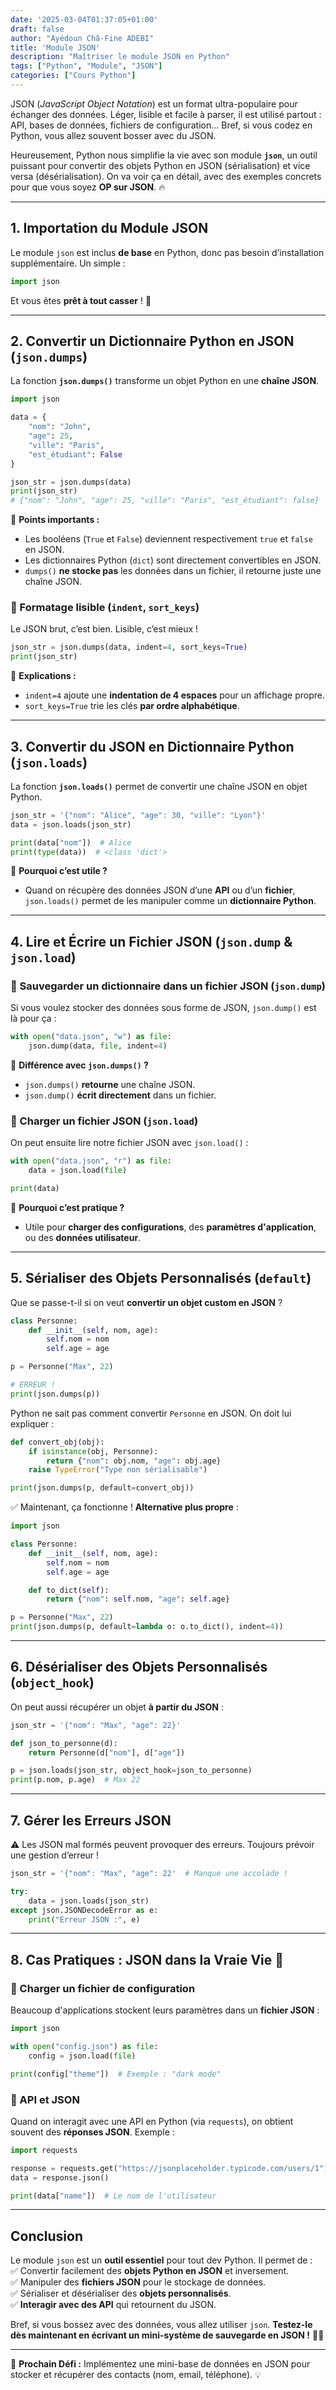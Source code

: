 ```yaml
---
date: '2025-03-04T01:37:05+01:00'
draft: false
author: "Ayédoun Châ-Fine ADEBI"
title: 'Module JSON'
description: "Maîtriser le module JSON en Python"
tags: ["Python", "Module", "JSON"]
categories: ["Cours Python"]
---
```


JSON (*JavaScript Object Notation*) est un format ultra-populaire pour échanger des données. Léger, lisible et facile à parser, il est utilisé partout : API, bases de données, fichiers de configuration... Bref, si vous codez en Python, vous allez souvent bosser avec du JSON.  

Heureusement, Python nous simplifie la vie avec son module **`json`**, un outil puissant pour convertir des objets Python en JSON (sérialisation) et vice versa (désérialisation). On va voir ça en détail, avec des exemples concrets pour que vous soyez **OP sur JSON**. 🔥  

---

## **1. Importation du Module JSON**  

Le module `json` est inclus **de base** en Python, donc pas besoin d’installation supplémentaire. Un simple :  

```python
import json
```  

Et vous êtes **prêt à tout casser** ! 🚀  

---

## **2. Convertir un Dictionnaire Python en JSON (`json.dumps`)**  

La fonction **`json.dumps()`** transforme un objet Python en une **chaîne JSON**.  

```python
import json

data = {
    "nom": "John",
    "age": 25,
    "ville": "Paris",
    "est_étudiant": False
}

json_str = json.dumps(data)
print(json_str)  
# {"nom": "John", "age": 25, "ville": "Paris", "est_étudiant": false}
```

🔹 **Points importants :**  
- Les booléens (`True` et `False`) deviennent respectivement `true` et `false` en JSON.  
- Les dictionnaires Python (`dict`) sont directement convertibles en JSON.  
- `dumps()` **ne stocke pas** les données dans un fichier, il retourne juste une chaîne JSON.  

### **🔹 Formatage lisible (`indent`, `sort_keys`)**  
Le JSON brut, c’est bien. Lisible, c’est mieux !  

```python
json_str = json.dumps(data, indent=4, sort_keys=True)
print(json_str)
```

📌 **Explications :**  
- `indent=4` ajoute une **indentation de 4 espaces** pour un affichage propre.  
- `sort_keys=True` trie les clés **par ordre alphabétique**.  

---

## **3. Convertir du JSON en Dictionnaire Python (`json.loads`)**  

La fonction **`json.loads()`** permet de convertir une chaîne JSON en objet Python.  

```python
json_str = '{"nom": "Alice", "age": 30, "ville": "Lyon"}'
data = json.loads(json_str)

print(data["nom"])  # Alice
print(type(data))  # <class 'dict'>
```

📌 **Pourquoi c’est utile ?**  
- Quand on récupère des données JSON d’une **API** ou d’un **fichier**, `json.loads()` permet de les manipuler comme un **dictionnaire Python**.  

---

## **4. Lire et Écrire un Fichier JSON (`json.dump` & `json.load`)**  

### **🔹 Sauvegarder un dictionnaire dans un fichier JSON (`json.dump`)**  
Si vous voulez stocker des données sous forme de JSON, `json.dump()` est là pour ça :  

```python
with open("data.json", "w") as file:
    json.dump(data, file, indent=4)
```

🔹 **Différence avec `json.dumps()` ?**  
- `json.dumps()` **retourne** une chaîne JSON.  
- `json.dump()` **écrit directement** dans un fichier.  

### **🔹 Charger un fichier JSON (`json.load`)**  
On peut ensuite lire notre fichier JSON avec `json.load()` :  

```python
with open("data.json", "r") as file:
    data = json.load(file)

print(data)
```

📌 **Pourquoi c’est pratique ?**  
- Utile pour **charger des configurations**, des **paramètres d'application**, ou des **données utilisateur**.  

---

## **5. Sérialiser des Objets Personnalisés (`default`)**  

Que se passe-t-il si on veut **convertir un objet custom en JSON** ?  

```python
class Personne:
    def __init__(self, nom, age):
        self.nom = nom
        self.age = age

p = Personne("Max", 22)

# ERREUR !
print(json.dumps(p))  
```

Python ne sait pas comment convertir `Personne` en JSON. On doit lui expliquer :  

```python
def convert_obj(obj):
    if isinstance(obj, Personne):
        return {"nom": obj.nom, "age": obj.age}
    raise TypeError("Type non sérialisable")

print(json.dumps(p, default=convert_obj))
```

✅ Maintenant, ça fonctionne ! **Alternative plus propre** :  

```python
import json

class Personne:
    def __init__(self, nom, age):
        self.nom = nom
        self.age = age

    def to_dict(self):
        return {"nom": self.nom, "age": self.age}

p = Personne("Max", 22)
print(json.dumps(p, default=lambda o: o.to_dict(), indent=4))
```

---

## **6. Désérialiser des Objets Personnalisés (`object_hook`)**  

On peut aussi récupérer un objet **à partir du JSON** :  

```python
json_str = '{"nom": "Max", "age": 22}'

def json_to_personne(d):
    return Personne(d["nom"], d["age"])

p = json.loads(json_str, object_hook=json_to_personne)
print(p.nom, p.age)  # Max 22
```

---

## **7. Gérer les Erreurs JSON**  

⚠️ Les JSON mal formés peuvent provoquer des erreurs. Toujours prévoir une gestion d’erreur !  

```python
json_str = '{"nom": "Max", "age": 22'  # Manque une accolade !

try:
    data = json.loads(json_str)
except json.JSONDecodeError as e:
    print("Erreur JSON :", e)
```

---

## **8. Cas Pratiques : JSON dans la Vraie Vie 🚀**  

### **🔹 Charger un fichier de configuration**
Beaucoup d'applications stockent leurs paramètres dans un **fichier JSON** :  

```python
import json

with open("config.json") as file:
    config = json.load(file)

print(config["theme"])  # Exemple : "dark mode"
```

### **🔹 API et JSON**
Quand on interagit avec une API en Python (via `requests`), on obtient souvent des **réponses JSON**. Exemple :  

```python
import requests

response = requests.get("https://jsonplaceholder.typicode.com/users/1")
data = response.json()

print(data["name"])  # Le nom de l'utilisateur
```

---

## **Conclusion**  

Le module `json` est un **outil essentiel** pour tout dev Python. Il permet de :  
✅ Convertir facilement des **objets Python en JSON** et inversement.  
✅ Manipuler des **fichiers JSON** pour le stockage de données.  
✅ Sérialiser et désérialiser des **objets personnalisés**.  
✅ **Interagir avec des API** qui retournent du JSON.  

Bref, si vous bossez avec des données, vous allez utiliser `json`. **Testez-le dès maintenant en écrivant un mini-système de sauvegarde en JSON !** 🚀🔥  

---

🎯 **Prochain Défi :** Implémentez une mini-base de données en JSON pour stocker et récupérer des contacts (nom, email, téléphone). 💡
